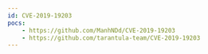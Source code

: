 ```yaml
---
id: CVE-2019-19203
pocs:
    - https://github.com/ManhNDd/CVE-2019-19203
    - https://github.com/tarantula-team/CVE-2019-19203
---
```

